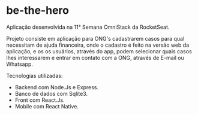 # be-the-hero
 Aplicação desenvolvida na 11° Semana OmniStack da RocketSeat.
 
 Projeto consiste em aplicação para ONG's cadastrarem casos para qual necessitam de ajuda financeira, onde o cadastro é feito na versão web da aplicação, e os os usuários, através do app, podem selecionar quais casos lhes interessarem e entrar em contato com a ONG, através de E-mail ou Whatsapp.

Tecnologias utilizadas: 
- Backend com Node.Js e Express.
- Banco de dados com Sqlite3.
- Front com React.Js.
- Mobile com React Native.
